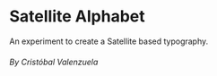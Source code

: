 # Satellite Alphabet

An experiment to create a Satellite based typography.


###### By Cristóbal Valenzuela
